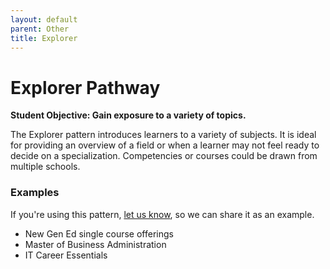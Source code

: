 ```yaml
---
layout: default
parent: Other
title: Explorer 
---
```

# Explorer Pathway
**Student Objective: Gain exposure to a variety of topics.**

The Explorer pattern introduces learners to a variety of subjects. It is ideal for providing an overview of a field or when a learner may not feel ready to decide on a  specialization. Competencies or courses could be drawn from multiple schools.

### Examples
If you're using this pattern, [let us know](https://github.com/Standards-and-Practices/structured-rapid-development/issues/new?assignees=&labels=documentation&template=example-submission.md&title=Example+of+%5Byour+pattern+here%5D), so we can share it as an example. 
- New Gen Ed single course offerings
- Master of Business Administration
- IT Career Essentials
